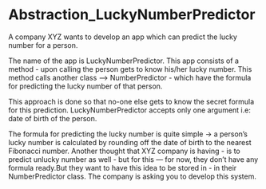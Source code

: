 # Abstraction_LuckyNumberPredictor
<p>
A company XYZ wants to develop an app which can predict the
    lucky number for a person.
    </p>
    <p>
    The name of the app is LuckyNumberPredictor.
    This app consists of a method - upon calling the person gets 
    to know his/her lucky number.
    This method calls another class —> NumberPredictor - which have 
    the formula for predicting the lucky number of that person.
    </p>
    <p>
    This approach is done so that no-one else gets
    to know the secret formula for this prediction. LuckyNumberPredictor accepts only one argument i.e: date of birth of the person. 
    </p>
    <p>
    The formula for predicting the lucky number is quite simple -> a person’s lucky 
    number is calculated by rounding off the date of birth to the nearest Fibonacci number.
    Another thought that XYZ company is  having - is to predict unlucky number as well - 
    but for this — for now, they don’t have any formula ready.But they want to have this idea 
    to be stored in - in their NumberPredictor class. The company is asking you to develop this system.
    </p>
   
